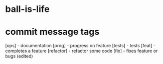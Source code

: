 # ball-is-life

# commit message tags
[ops] - documentation
[prog] - progress on feature
[tests] - tests
[feat] - completes a feature
[refactor] - refactor some code
[fix] - fixes feature or bugs (edited) 